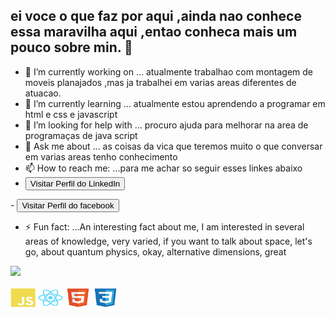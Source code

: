 ## ei voce o que faz por aqui ,ainda nao conhece essa maravilha aqui ,entao conheca mais um pouco sobre min. 👋


- 🔭 I’m currently working on ... atualmente trabalhao com montagem de moveis planajados ,mas ja trabalhei em varias areas diferentes de atuacao.
- 🌱 I’m currently learning ... atualmente estou aprendendo a programar em html e css e javascript
- 🤔 I’m looking for help with ... procuro ajuda para melhorar na area de programaças de java script
- 💬 Ask me about ... as coisas da vica que teremos muito o que conversar em varias areas tenho conhecimento
- 📫 How to reach me: ...para me achar so seguir esses linkes abaixo
- <a href="https://www.linkedin.com/in/ricardo-cmdr-414139199/" target="_blank" rel="noopener noreferrer">
  <button>Visitar Perfil do LinkedIn</button>
</a>
- <a href="https://www.facebook.com/comander.mexel" target="_blank" rel="noopener noreferrer">
  <button>Visitar Perfil do facebook</button>
</a>

- ⚡ Fun fact: ...An interesting fact about me, I am interested in several areas of knowledge, very varied, if you want to talk about space, let's go, about quantum physics, okay, alternative dimensions, great

<picture>
  <source
    srcset="https://github-readme-stats.vercel.app/api?username=ricardohonoriosilva&show_icons=true&theme=dark"
    media="(prefers-color-scheme: dark)"
  />
  <source
    srcset="https://github-readme-stats.vercel.app/api?username=ricardohonoriosilva&show_icons=true"
    media="(prefers-color-scheme: light), (prefers-color-scheme: no-preference)"
  />
  <img src="https://github-readme-stats.vercel.app/api?username=anuraghazra&show_icons=true" />
</picture>
<div style="display: inline_block"><br>
  <img align="center" alt="Rafa-Js" height="30" width="40" src="https://raw.githubusercontent.com/devicons/devicon/master/icons/javascript/javascript-plain.svg">
  
  <img align="center" alt="Rafa-React" height="30" width="40" src="https://raw.githubusercontent.com/devicons/devicon/master/icons/react/react-original.svg">
  <img align="center" alt="Rafa-HTML" height="30" width="40" src="https://raw.githubusercontent.com/devicons/devicon/master/icons/html5/html5-original.svg">
  <img align="center" alt="Rafa-CSS" height="30" width="40" src="https://raw.githubusercontent.com/devicons/devicon/master/icons/css3/css3-original.svg">
  
</div>
